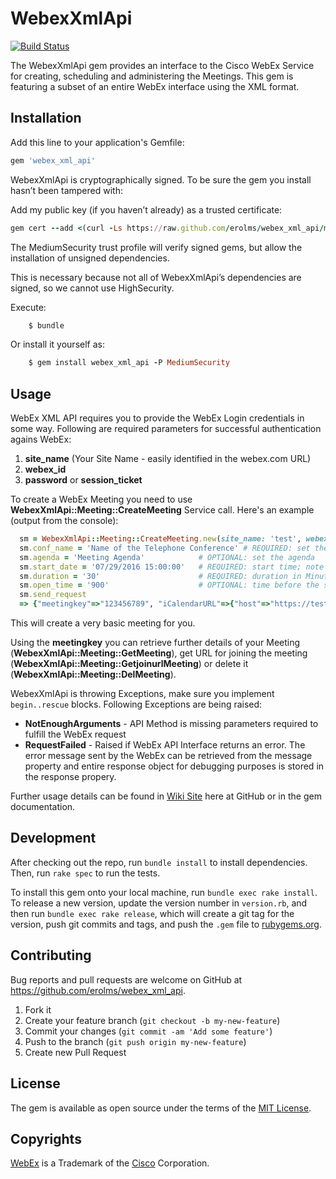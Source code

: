 # WebexXmlApi

[![Build Status](https://travis-ci.org/erolms/webex_xml_api.svg?branch=master)](https://travis-ci.org/erolms/webex_xml_api)

The WebexXmlApi gem provides an interface to the Cisco WebEx Service for creating, scheduling and administering the Meetings. This gem is featuring a subset of an entire WebEx interface using the XML format.

## Installation

Add this line to your application's Gemfile:

```ruby
gem 'webex_xml_api'
```

WebexXmlApi is cryptographically signed. To be sure the gem you install hasn’t been tampered with:

Add my public key (if you haven’t already) as a trusted certificate:

```ruby
gem cert --add <(curl -Ls https://raw.github.com/erolms/webex_xml_api/master/certs/erolms.pem)
```

The MediumSecurity trust profile will verify signed gems, but allow the installation of unsigned dependencies.

This is necessary because not all of WebexXmlApi’s dependencies are signed, so we cannot use HighSecurity.

Execute:

```ruby
    $ bundle
```

Or install it yourself as:

```ruby
    $ gem install webex_xml_api -P MediumSecurity
```

## Usage

WebEx XML API requires you to provide the WebEx Login credentials in some way. Following are required parameters for successful authentication agains WebEx:

1. **site_name** (Your Site Name - easily identified in the webex.com URL)
2. **webex_id** 
3. **password** or **session_ticket**

To create a WebEx Meeting you need to use **WebexXmlApi::Meeting::CreateMeeting** Service call. Here's an example (output from the console):

```ruby
  sm = WebexXmlApi::Meeting::CreateMeeting.new(site_name: 'test', webex_id: 'username', password: 'password')
  sm.conf_name = 'Name of the Telephone Conference' # REQUIRED: set the name of your conference
  sm.agenda = 'Meeting Agenda'            # OPTIONAL: set the agenda
  sm.start_date = '07/29/2016 15:00:00'   # REQUIRED: start time; note the MM/DD/YYYY HH:MM:SS format, or provide a DateTime object
  sm.duration = '30'                      # REQUIRED: duration in Minutes
  sm.open_time = '900'                    # OPTIONAL: time before the start in seconds where participants can join the meeting
  sm.send_request
  => {"meetingkey"=>"123456789", "iCalendarURL"=>{"host"=>"https://test.webex.com/test/j.php?MTID=aaaaaaaaaaaaaaaaaaaaaaaaaaaaaaaaa", "attendee"=>"https://test.webex.com/test/j.php?MTID=bbbbbbbbbbbbbbbbbbbbbbbbbbbbbbbbb"}, "guestToken"=>"cccccccccccccccccccccccccccccccc", "type"=>"meet:createMeetingResponse"}
```

This will create a very basic meeting for you.

Using the **meetingkey** you can retrieve further details of your Meeting (**WebexXmlApi::Meeting::GetMeeting**), get URL for joining the meeting (**WebexXmlApi::Meeting::GetjoinurlMeeting**) or delete it (**WebexXmlApi::Meeting::DelMeeting**).

WebexXmlApi is throwing Exceptions, make sure you implement `begin..rescue` blocks. Following Exceptions are being raised:

* **NotEnoughArguments** - API Method is missing parameters required to fulfill the WebEx request
* **RequestFailed** - Raised if WebEx API Interface returns an error. The error message sent by the WebEx can be retrieved from the message property and entire response object for debugging purposes is stored in the response propery.

Further usage details can be found in [Wiki Site](https://github.com/erolms/webex_xml_api/wiki) here at GitHub or in the gem documentation.

## Development

After checking out the repo, run `bundle install` to install dependencies. Then, run `rake spec` to run the tests.

To install this gem onto your local machine, run `bundle exec rake install`. To release a new version, update the version number in `version.rb`, and then run `bundle exec rake release`, which will create a git tag for the version, push git commits and tags, and push the `.gem` file to [rubygems.org](https://rubygems.org).

## Contributing

Bug reports and pull requests are welcome on GitHub at https://github.com/erolms/webex_xml_api.

1. Fork it
2. Create your feature branch (`git checkout -b my-new-feature`)
3. Commit your changes (`git commit -am 'Add some feature'`)
4. Push to the branch (`git push origin my-new-feature`)
5. Create new Pull Request

## License

The gem is available as open source under the terms of the [MIT License](https://raw.githubusercontent.com/erolms/webex_xml_api/master/LICENSE.txt).

## Copyrights

[WebEx](https://www.webex.com/) is a Trademark of the [Cisco](https://www.cisco.com/) Corporation.

